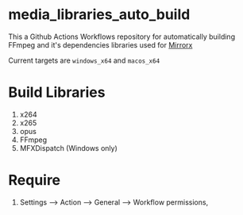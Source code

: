# media_libraries_auto_build
This a Github Actions Workflows repository for automatically building FFmpeg and it's dependencies libraries used for [Mirrorx](https://github.com/MirrorX-Desktop/MirrorX)

Current targets are `windows_x64` and `macos_x64`

# Build Libraries
1. x264
2. x265
3. opus
4. FFmpeg
5. MFXDispatch (Windows only)

# Require
1. Settings --> Action --> General --> Workflow permissions, 